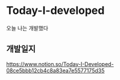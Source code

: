 # Today-I-developed
오늘 나는 개발했다


## 개발일지

https://www.notion.so/Today-I-Developed-08ce5bbb12cb4c8a83ea7e5577175d35


